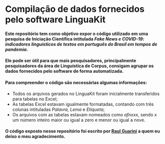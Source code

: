 # Compilação de dados fornecidos pelo software LinguaKit 

#### Este repositório tem como objetivo expor o código utilizado em uma pesquisa de Iniciação Científica intitulada <i>Fake News e COVID-19: indicadores linguísticos de textos em português do Brasil em tempos de pandemia</i>. 

#### Ele pode ser útil para que mais pesquisadores, principalmente pesquisadores da área de Linguística de Corpus, consigam agrupar os dados fornecidos pelo software de forma automatizada.

#### Para compreender o código são necessárias algumas informações:
- Todos os arquivos gerados no LinguaKit foram inicialmente transferidos para tabelas no Excel;
- As tabelas Excel estavam igualmente formatadas, contando com três colunas intituladas <i>Palavra</i>, <i>Lema</i> e <i>Etiqueta</i>;
- Os arquivos com as tabelas estavam nomeados como <i>afnxxx</i>, sendo x um número inteiro maior ou igual a zero e menor ou igual a nove. 

#### O código exposto nesse repositório foi escrito por [Raul Guarini](https://github.com/raulguarini) a quem eu deixo o meu agradecimento. 
